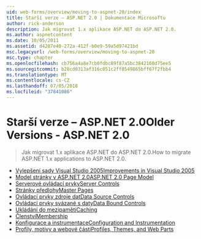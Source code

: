 ```yaml
---
uid: web-forms/overview/moving-to-aspnet-20/index
title: Starší verze – ASP.NET 2.0 | Dokumentace Microsoftu
author: rick-anderson
description: Jak migrovat 1.x aplikace ASP.NET do ASP.NET 2.0.
ms.author: aspnetcontent
ms.date: 10/05/2011
ms.assetid: d4287e40-272a-412f-b0e9-59a5d97421bd
msc.legacyurl: /web-forms/overview/moving-to-aspnet-20
msc.type: chapter
ms.openlocfilehash: cb756a4a8e7cb0fdbc89f87a5bc3842160d75ee5
ms.sourcegitcommit: b28cd0313af316c051c2ff8549865bff67f2fbb4
ms.translationtype: MT
ms.contentlocale: cs-CZ
ms.lasthandoff: 07/05/2018
ms.locfileid: "37841086"
---
```

<a name="older-versions---aspnet-20"></a><span data-ttu-id="c3cfc-103">Starší verze – ASP.NET 2.0</span><span class="sxs-lookup"><span data-stu-id="c3cfc-103">Older Versions - ASP.NET 2.0</span></span>
====================
> <span data-ttu-id="c3cfc-104">Jak migrovat 1.x aplikace ASP.NET do ASP.NET 2.0.</span><span class="sxs-lookup"><span data-stu-id="c3cfc-104">How to migrate ASP.NET 1.x applications to ASP.NET 2.0.</span></span>


- [<span data-ttu-id="c3cfc-105">Vylepšení sady Visual Studio 2005</span><span class="sxs-lookup"><span data-stu-id="c3cfc-105">Improvements in Visual Studio 2005</span></span>](improvements-in-visual-studio-2005.md)
- [<span data-ttu-id="c3cfc-106">Model stránky v ASP.NET 2.0</span><span class="sxs-lookup"><span data-stu-id="c3cfc-106">ASP.NET 2.0 Page Model</span></span>](the-asp-net-2-0-page-model.md)
- [<span data-ttu-id="c3cfc-107">Serverové ovládací prvky</span><span class="sxs-lookup"><span data-stu-id="c3cfc-107">Server Controls</span></span>](server-controls.md)
- [<span data-ttu-id="c3cfc-108">Stránky předlohy</span><span class="sxs-lookup"><span data-stu-id="c3cfc-108">Master Pages</span></span>](master-pages.md)
- [<span data-ttu-id="c3cfc-109">Ovládací prvky zdroje dat</span><span class="sxs-lookup"><span data-stu-id="c3cfc-109">Data Source Controls</span></span>](data-source-controls.md)
- [<span data-ttu-id="c3cfc-110">Ovládací prvky svázané s daty</span><span class="sxs-lookup"><span data-stu-id="c3cfc-110">Data Bound Controls</span></span>](data-bound-controls.md)
- [<span data-ttu-id="c3cfc-111">Ukládání do mezipaměti</span><span class="sxs-lookup"><span data-stu-id="c3cfc-111">Caching</span></span>](caching.md)
- [<span data-ttu-id="c3cfc-112">Členství</span><span class="sxs-lookup"><span data-stu-id="c3cfc-112">Membership</span></span>](membership.md)
- [<span data-ttu-id="c3cfc-113">Konfigurace a instrumentace</span><span class="sxs-lookup"><span data-stu-id="c3cfc-113">Configuration and Instrumentation</span></span>](configuration-and-instrumentation.md)
- [<span data-ttu-id="c3cfc-114">Profily, motivy a webové části</span><span class="sxs-lookup"><span data-stu-id="c3cfc-114">Profiles, Themes, and Web Parts</span></span>](profiles-themes-and-web-parts.md)
